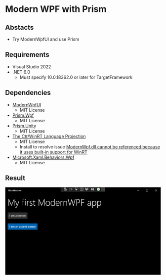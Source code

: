 # Modern WPF with Prism

## Abstacts

* Try ModernWpfUI and use Prism

## Requirements

* Visual Studio 2022
* .NET 6.0
  * Must specify 10.0.18362.0 or later for TargetFramework

## Dependencies

* [ModernWpfUI](https://github.com/Kinnara/ModernWpf)
  * MIT License
* [Prism.Wpf](https://github.com/PrismLibrary/Prism)
  * MIT License
* [Prism.Unity](https://github.com/PrismLibrary/Prism)
  * MIT License
* [The C#/WinRT Language Projection](https://github.com/microsoft/cswinrt)
  * MIT License
  * Install to resolve issue [ModernWpf.dll cannot be referenced because it uses built-in support for WinRT](https://github.com/Kinnara/ModernWpf/issues/442)
* [Microsoft.Xaml.Behaviors.Wpf](https://github.com/Microsoft/XamlBehaviorsWpf)
  * MIT License

## Result

[![window](./images/demo.png "window")](./images/demo.png)
